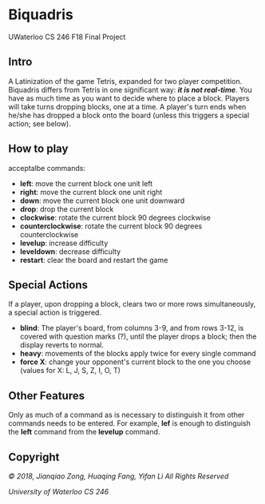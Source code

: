 # Biquadris
UWaterloo CS 246 F18 Final Project

## Intro
A Latinization of the game Tetris, expanded for two player competition.
Biquadris differs from Tetris in one significant way: **_it is not real-time_**. You have as much time
as you want to decide where to place a block. Players will take turns dropping blocks, one at a
time. A player's turn ends when he/she has dropped a block onto the board (unless this triggers
a special action; see below).

## How to play 
acceptalbe commands:  
- **left**: move the current block one unit left
- **right**: move the current block one unit right 
- **down**: move the current block one unit downward
- **drop**: drop the current block
- **clockwise**: rotate the current block 90 degrees clockwise
- **counterclockwise**: rotate the current block 90 degrees counterclockwise
- **levelup**: increase difficulty
- **leveldown**: decrease difficulty
- **restart**: clear the board and restart the game

## Special Actions
If a player, upon dropping a block, clears two or more rows simultaneously, a special action is
triggered.  
- **blind**: The player's board, from columns 3-9, and from rows 3-12, is covered with question marks (?), until the player drops a block; then the display reverts to normal.
- **heavy**: movements of the blocks apply twice for every single command
- **force X**: change your opponent's current block to the one you choose
    (values for X: L, J, S, Z, I, O, T)
    
## Other Features
  Only as much of a command as is necessary to distinguish it from other commands needs to be
entered. For example, **lef** is enough to distinguish the **left** command from the **levelup** command.

## Copyright
_© 2018, Jianqiao Zong, Huaqing Fang, Yifan Li All Rights Reserved_

_University of Waterloo CS 246_
